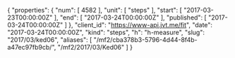 {
  "properties": {
    "num": [
      4582
    ],
    "unit": [
      "steps"
    ],
    "start": [
      "2017-03-23T00:00:00Z"
    ],
    "end": [
      "2017-03-24T00:00:00Z"
    ],
    "published": [
      "2017-03-24T00:00:00Z"
    ]
  },
  "client_id": "https://www-api.jvt.me/fit",
  "date": "2017-03-24T00:00:00Z",
  "kind": "steps",
  "h": "h-measure",
  "slug": "2017/03/ked06",
  "aliases": [
    "/mf2/cba378b3-5796-4d44-8f4b-a47ec97fb9cb/",
    "/mf2/2017/03/Ked06"
  ]
}
